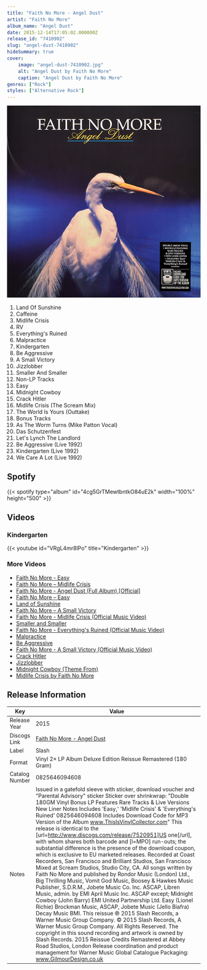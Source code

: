 ```yaml
---
title: "Faith No More - Angel Dust"
artist: "Faith No More"
album_name: "Angel Dust"
date: 2015-12-14T17:05:02.000000Z
release_id: "7410902"
slug: "angel-dust-7410902"
hideSummary: true
cover:
    image: "angel-dust-7410902.jpg"
    alt: "Angel Dust by Faith No More"
    caption: "Angel Dust by Faith No More"
genres: ["Rock"]
styles: ["Alternative Rock"]
---
```


![Angel Dust by Faith No More](angel-dust-7410902.jpg)

<!-- section break -->

1. Land Of Sunshine
2. Caffeine
3. Midlife Crisis
4. RV
5. Everything's Ruined
6. Malpractice
7. Kindergarten
8. Be Aggressive
9. A Small Victory
10. Jizzlobber
11. Smaller And Smaller
12. Non-LP Tracks
13. Easy
14. Midnight Cowboy
15. Crack Hitler
16. Midlife Crisis (The Scream Mix)
17. The World Is Yours (Outtake)
18. Bonus Tracks
19. As The Worm Turns (Mike Patton Vocal)
20. Das Schutzenfest
21. Let's Lynch The Landlord
22. Be Aggressive (Live 1992)
23. Kindergarten (Live 1992)
24. We Care A Lot (Live 1992)

<!-- section break -->


## Spotify
{{< spotify type="album" id="4cg5GrTMewtbntkO84uE2k" width="100%" height="500" >}}



## Videos
### Kindergarten
{{< youtube id="VRgL4mr8lPo" title="Kindergarten" >}}<br>

### More Videos

- [Faith No More - Easy](https://www.youtube.com/watch?v=MoE6SeSm268)
- [Faith No More ‎– Midlife Crisis](https://www.youtube.com/watch?v=6OGRzxTn-AU)
- [Faith No More - Angel Dust (Full Album) [Official]](https://www.youtube.com/watch?v=k0tUb-87kP8)
- [Faith No More ‎– Easy](https://www.youtube.com/watch?v=3rYQf_W1JtE)
- [Land of Sunshine](https://www.youtube.com/watch?v=Sah7NvCSO9Y)
- [Faith No More ‎– A Small Victory](https://www.youtube.com/watch?v=EaHEPyNeIZc)
- [Faith No More - Midlife Crisis (Official Music Video)](https://www.youtube.com/watch?v=U8b88US-6ts)
- [Smaller and Smaller](https://www.youtube.com/watch?v=kW_uhFAb8kQ)
- [Faith No More - Everything's Ruined (Official Music Video)](https://www.youtube.com/watch?v=usGQjN87BUA)
- [Malpractice](https://www.youtube.com/watch?v=QYN0CntLzcE)
- [Be Aggressive](https://www.youtube.com/watch?v=m3M6q4w7wO0)
- [Faith No More - A Small Victory (Official Music Video)](https://www.youtube.com/watch?v=i9_hCjcFNO0)
- [Crack Hitler](https://www.youtube.com/watch?v=2WIoVVwMZTE)
- [Jizzlobber](https://www.youtube.com/watch?v=5456JZPWAvY)
- [Midnight Cowboy (Theme From)](https://www.youtube.com/watch?v=OwAlFtRY3FQ)
- [Midlife Crisis by Faith No More](https://www.youtube.com/watch?v=FoQIuDEHVng)


## Release Information
|  Key           | Value                                                |
| ---------------| ---------------------------------------------------- |
| Release Year   | 2015                                   |
| Discogs Link   | [Faith No More - Angel Dust](https://www.discogs.com/release/7410902-Faith-No-More-Angel-Dust) |
| Label          | Slash |
| Format         | Vinyl 2× LP Album Deluxe Edition Reissue Remastered (180 Gram) |
| Catalog Number | 0825646094608 |
| Notes | Issued in a gatefold sleeve with sticker, download voucher and "Parental Advisory" sticker    Sticker over shrinkwrap:  "Double 180GM Vinyl  Bonus LP Features Rare Tracks & Live Versions  New Liner Notes  Includes 'Easy,' 'Midlife Crisis' & 'Everything's Ruined'  0825646094608  Includes Download Code for MP3 Version of the Album  www.ThisIsVinylCollector.com"    This release is identical to the [url=http://www.discogs.com/release/7520951]US one[/url], with whom shares both barcode and [l=MPO] run-outs; the substantial difference is the presence of the download coupon, which is exclusive to EU marketed releases.     Recorded at Coast Recorders, San Francisco and Brilliant Studios, San Francisco  Mixed at Scream Studios, Studio City, CA.    All songs written by Faith No More  and published by Rondor Music (London) Ltd., Big Thrilling Music, Vomit God  Music, Boosey & Hawkes Music Publisher, S.D.R.M., Jobete Music Co. Inc. ASCAP,   Libren Music, admin. by EMI April Music Inc. ASCAP  except; Midnight Cowboy (John Barry) EMI United Partnership Ltd.   Easy (Lionel Richie) Brockman Music, ASCAP, Jobete Music  (Jello Biafra) Decay Music BMI.     This reissue ℗ 2015 Slash Records, a Warner Music Group Company.  © 2015 Slash Records, A Warner Music Group Company. All Rights Reserved.   The copyright in this sound recording and artwork is owned by Slash Records.     2015 Reissue Credits  Remastered at Abbey Road Studios, London  Release coordination and product management for Warner Music Global Catalogue  Packaging: www.GilmourDesign.co.uk |